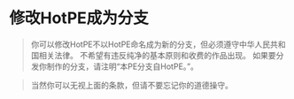 # 修改HotPE成为分支

> 你可以修改HotPE不以HotPE命名成为新的分支，但必须遵守中华人民共和国相关法律。
> 不希望有违反纯净的基本原则和收费的作品出现。
> 如果要分发你制作的分支，请注明“本PE分支自HotPE。”。

> 当然你可以无视上面的条款，但请不要忘记你的道德操守。
